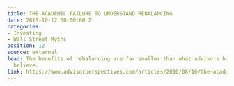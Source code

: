 ```yaml
---
title: THE ACADEMIC FAILURE TO UNDERSTAND REBALANCING
date: 2015-10-12 00:00:00 Z
categories:
- Investing
- Wall Street Myths
position: 12
source: external
lead: The benefits of rebalancing are far smaller than what advisors have come to
  believe.
link: https://www.advisorperspectives.com/articles/2016/08/16/the-academic-failure-to-understand-rebalancing
---
```


